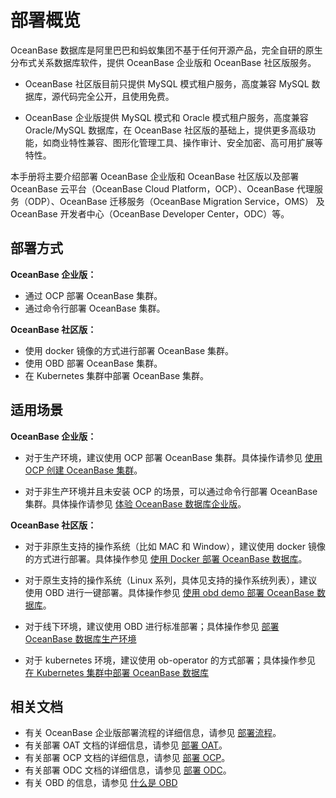 # 部署概览

OceanBase 数据库是阿里巴巴和蚂蚁集团不基于任何开源产品，完全自研的原生分布式关系数据库软件，提供 OceanBase 企业版和 OceanBase 社区版服务。

* OceanBase 社区版目前只提供 MySQL 模式租户服务，高度兼容 MySQL 数据库，源代码完全公开，且使用免费。

* OceanBase 企业版提供 MySQL 模式和 Oracle 模式租户服务，高度兼容 Oracle/MySQL 数据库，在 OceanBase 社区版的基础上，提供更多高级功能，如商业特性兼容、图形化管理工具、操作审计、安全加密、高可用扩展等特性。

本手册将主要介绍部署 OceanBase 企业版和 OceanBase 社区版以及部署 OceanBase 云平台（OceanBase Cloud Platform，OCP）、OceanBase 代理服务（ODP）、OceanBase 迁移服务（OceanBase Migration Service，OMS） 及 OceanBase 开发者中心（OceanBase Developer Center，ODC）等。

## 部署方式

**OceanBase 企业版：**

* 通过 OCP 部署 OceanBase 集群。
* 通过命令行部署 OceanBase 集群。

**OceanBase 社区版：**

* 使用 docker 镜像的方式进行部署 OceanBase 集群。
* 使用 OBD 部署 OceanBase 集群。
* 在 Kubernetes 集群中部署 OceanBase 集群。

## 适用场景

**OceanBase 企业版：**

* 对于生产环境，建议使用 OCP 部署 OceanBase 集群。具体操作请参见 [使用 OCP 创建 OceanBase 集群](300.deploy-oceanbase-database-enterprise/300.graphical-interface-deployment/300.deploy-the-oceanbase-cluster/200.create-oceanbase-cluster.md)。

* 对于非生产环境并且未安装 OCP 的场景，可以通过命令行部署 OceanBase 集群。具体操作请参见 [体验 OceanBase 数据库企业版](../200.quickstart/100.quickly-experience-oceanbase/100.quickly-experience-oceanbase-for-enterprise.md)。

**OceanBase 社区版：**

* 对于非原生支持的操作系统（比如 MAC 和 Window），建议使用 docker 镜像的方式进行部署。具体操作参见 [使用 Docker 部署 OceanBase 数据库](../200.quickstart/100.quickly-experience-oceanbase/200.quickly-experience-oceanbase-for-community.md)。

* 对于原生支持的操作系统（Linux 系列，具体见支持的操作系统列表），建议使用 OBD 进行一键部署。具体操作参见 [使用 obd demo 部署 OceanBase 数据库](../200.quickstart/100.quickly-experience-oceanbase/200.quickly-experience-oceanbase-for-community.md)。

* 对于线下环境，建议使用 OBD 进行标准部署；具体操作参见 [部署 OceanBase 数据库生产环境](500.deploy-oceanbase-database-community-edition/200.local-deployment/400.deploy-OceanBase-database-of-multi-node-cluster.md)

* 对于 kubernetes 环境，建议使用 ob-operator 的方式部署；具体操作参见 [在 Kubernetes 集群中部署 OceanBase 数据库](500.deploy-oceanbase-database-community-edition/300.deploy-in-the-k8s-cluster.md)

## 相关文档

* 有关 OceanBase 企业版部署流程的详细信息，请参见 [部署流程](300.deploy-oceanbase-database-enterprise/100.deployment-process.md)。
* 有关部署 OAT 文档的详细信息，请参见 [部署 OAT](300.deploy-oceanbase-database-enterprise/300.graphical-interface-deployment/100.configure-deployment-environment/100.deploy-oat.md)。
* 有关部署 OCP 文档的详细信息，请参见 [部署 OCP](300.deploy-oceanbase-database-enterprise/300.graphical-interface-deployment/200.deploy-ocp/200.deploy-ocp-graphical.md)。
* 有关部署 ODC 文档的详细信息，请参见 [部署 ODC](300.deploy-oceanbase-database-enterprise/300.graphical-interface-deployment/600.deploy-odc/200.deploy-odc-graphical.md)。
* 有关 OBD 的信息，请参见 [什么是 OBD](https://www.oceanbase.com/docs/community-obd-cn-10000000002049469)
